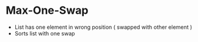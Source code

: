 # Max-One-Swap

- List has one element in wrong position ( swapped with other element )
- Sorts list with one swap 
